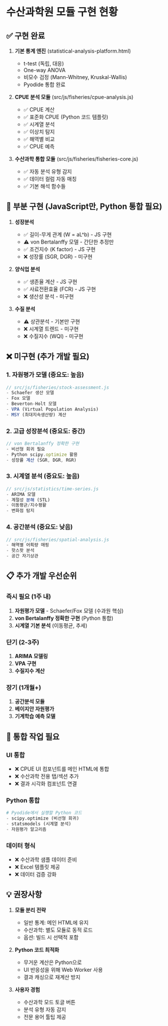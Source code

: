 # 수산과학원 모듈 구현 현황

## ✅ 구현 완료
1. **기본 통계 엔진** (statistical-analysis-platform.html)
   - t-test (독립, 대응)
   - One-way ANOVA
   - 비모수 검정 (Mann-Whitney, Kruskal-Wallis)
   - Pyodide 통합 완료

2. **CPUE 분석 모듈** (src/js/fisheries/cpue-analysis.js)
   - ✅ CPUE 계산
   - ✅ 표준화 CPUE (Python 코드 템플릿)
   - ✅ 시계열 분석
   - ✅ 이상치 탐지
   - ✅ 해역별 비교
   - ✅ CPUE 예측

3. **수산과학 통합 모듈** (src/js/fisheries/fisheries-core.js)
   - ✅ 자동 분석 유형 감지
   - ✅ 데이터 컬럼 자동 매칭
   - ✅ 기본 해석 함수들

## 🔄 부분 구현 (JavaScript만, Python 통합 필요)
1. **성장분석**
   - ✅ 길이-무게 관계 (W = aL^b) - JS 구현
   - ⚠️ von Bertalanffy 모델 - 간단한 추정만
   - ✅ 조건지수 (K factor) - JS 구현
   - ❌ 성장률 (SGR, DGR) - 미구현

2. **양식업 분석**
   - ✅ 생존율 계산 - JS 구현
   - ✅ 사료전환효율 (FCR) - JS 구현
   - ❌ 생산성 분석 - 미구현

3. **수질 분석**
   - ⚠️ 상관분석 - 기본만 구현
   - ❌ 시계열 트렌드 - 미구현
   - ❌ 수질지수 (WQI) - 미구현

## ❌ 미구현 (추가 개발 필요)

### 1. 자원평가 모델 (중요도: 높음)
```javascript
// src/js/fisheries/stock-assessment.js
- Schaefer 생산 모델
- Fox 모델
- Beverton-Holt 모델
- VPA (Virtual Population Analysis)
- MSY (최대지속생산량) 계산
```

### 2. 고급 성장분석 (중요도: 중간)
```javascript
// von Bertalanffy 정확한 구현
- 비선형 회귀 필요
- Python scipy.optimize 활용
- 성장률 계산 (SGR, DGR, RGR)
```

### 3. 시계열 분석 (중요도: 높음)
```javascript
// src/js/statistics/time-series.js
- ARIMA 모델
- 계절성 분해 (STL)
- 이동평균/지수평활
- 변화점 탐지
```

### 4. 공간분석 (중요도: 낮음)
```javascript
// src/js/fisheries/spatial-analysis.js
- 해역별 어획량 매핑
- 핫스팟 분석
- 공간 자기상관
```

## 📋 추가 개발 우선순위

### 즉시 필요 (1주 내)
1. **자원평가 모델** - Schaefer/Fox 모델 (수과원 핵심)
2. **von Bertalanffy 정확한 구현** (Python 통합)
3. **시계열 기본 분석** (이동평균, 추세)

### 단기 (2-3주)
1. **ARIMA 모델링**
2. **VPA 구현**
3. **수질지수 계산**

### 장기 (1개월+)
1. **공간분석 모듈**
2. **베이지안 자원평가**
3. **기계학습 예측 모델**

## 🔧 통합 작업 필요

### UI 통합
- ❌ CPUE UI 컴포넌트를 메인 HTML에 통합
- ❌ 수산과학 전용 탭/섹션 추가
- ❌ 결과 시각화 컴포넌트 연결

### Python 통합
```python
# Pyodide에서 실행할 Python 코드
- scipy.optimize (비선형 회귀)
- statsmodels (시계열 분석)
- 자원평가 알고리즘
```

### 데이터 형식
- ❌ 수산과학 샘플 데이터 준비
- ❌ Excel 템플릿 제공
- ❌ 데이터 검증 강화

## 💡 권장사항

1. **모듈 분리 전략**
   - 일반 통계: 메인 HTML에 유지
   - 수산과학: 별도 모듈로 동적 로드
   - 옵션: 빌드 시 선택적 포함

2. **Python 코드 최적화**
   - 무거운 계산은 Python으로
   - UI 반응성을 위해 Web Worker 사용
   - 결과 캐싱으로 재계산 방지

3. **사용자 경험**
   - 수산과학 모드 토글 버튼
   - 분석 유형 자동 감지
   - 전문 용어 툴팁 제공